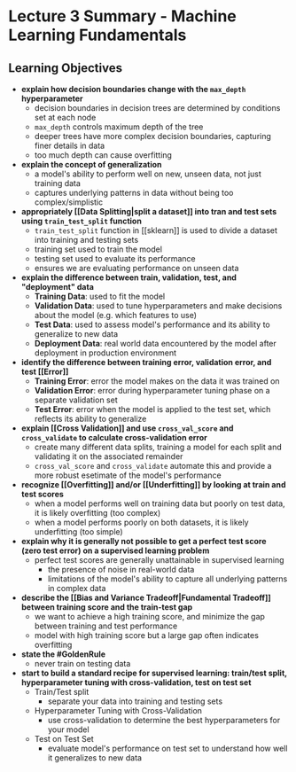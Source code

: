 # Lecture 3 Summary - Machine Learning Fundamentals
## Learning Objectives
- **explain how decision boundaries change with the `max_depth` hyperparameter**
	- decision boundaries in decision trees are determined by conditions set at each node
	- `max_depth` controls maximum depth of the tree
	- deeper trees have more complex decision boundaries, capturing finer details in data
	- too much depth can cause overfitting
- **explain the concept of generalization**
	- a model's ability to perform well on new, unseen data, not just training data
	- captures underlying patterns in data without being too complex/simplistic
- **appropriately [[Data Splitting|split a dataset]] into tran and test sets using `train_test_split` function**
	- `train_test_split` function in [[sklearn]] is used to divide a dataset into training and testing sets
	- training set used to train the model
	- testing set used to evaluate its performance
	- ensures we are evaluating performance on unseen data
- **explain the difference between train, validation, test, and "deployment" data**
	- **Training Data**: used to fit the model
	- **Validation Data**: used to tune hyperparameters and make decisions about the model (e.g. which features to use)
	- **Test Data**: used to assess model's performance and its ability to generalize to new data
	- **Deployment Data**: real world data encountered by the model after deployment in production environment
- **identify the difference between training error, validation error, and test [[Error]]**
	- **Training Error**: error the model makes on the data it was trained on
	- **Validation Error**: error during hyperparameter tuning phase on a separate validation set
	- **Test Error**: error when the model is applied to the test set, which reflects its ability to generalize
- **explain [[Cross Validation]] and use `cross_val_score` and `cross_validate` to calculate cross-validation error**
	- create many different data splits, training a model for each split and validating it on the associated remainder
	- `cross_val_score` and `cross_validate` automate this and provide a more robust esetimate of the model's performance
- **recognize [[Overfitting]] and/or [[Underfitting]] by looking at train and test scores**
	- when a model performs well on training data but poorly on test data, it is likely overfitting (too complex)
	- when a model performs poorly on both datasets, it is likely underfitting (too simple)
- **explain why it is generally not possible to get a perfect test score (zero test error) on a supervised learning problem**
	- perfect test scores are generally unattainable in supervised learning
		- the presence of noise in real-world data
		- limitations of the model's ability to capture all underlying patterns in complex data
- **describe the [[Bias and Variance Tradeoff|Fundamental Tradeoff]] between training score and the train-test gap**
	- we want to achieve a high training score, and minimize the gap between training and test performance
	- model with high training score but a large gap often indicates overfitting
- **state the #GoldenRule**
	- never train on testing data
- **start to build a standard recipe for supervised learning: train/test split, hyperparameter tuning with cross-validation, test on test set**
	- Train/Test split
		- separate your data into training and testing sets
	- Hyperparameter Tuning with Cross-Validation
		- use cross-validation to determine the best hyperparameters for your model
	- Test on Test Set
		- evaluate model's performance on test set to understand how well it generalizes to new data
